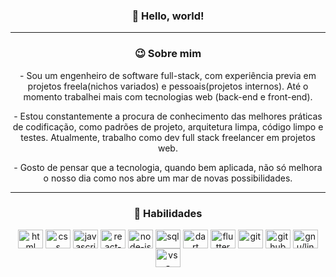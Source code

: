 <div align="center">
    <h3>🖖 Hello, world!</h3>
</div>

<hr>

<div align="center">
    <h3>😉 Sobre mim</h3>
    <p>- Sou um engenheiro de software full-stack, com experiência previa em projetos freela(nichos variados) e
        pessoais(projetos internos). Até o momento trabalhei mais com tecnologias web (back-end e front-end).</p>
    <p>- Estou constantemente a procura de conhecimento das melhores práticas de codificação, como padrões de projeto,
        arquitetura limpa, código limpo e testes. Atualmente, trabalho como dev full stack freelancer em projetos web.
    </p>
    <p>- Gosto de pensar que a tecnologia, quando bem aplicada, não só melhora o nosso dia como nos abre um mar de novas
        possibilidades.</p>
</div>

<hr>

<div align="center">
    <h3>🚀 Habilidades</h3>
    <img align="center" alt="html" height="30" width="40"
        src="https://cdn.jsdelivr.net/gh/devicons/devicon/icons/html5/html5-original.svg">
    <img align="center" alt="css" height="30" width="40"
        src="https://cdn.jsdelivr.net/gh/devicons/devicon/icons/css3/css3-original.svg">
    <img align="center" alt="javascript" height="30" width="40"
        src="https://cdn.jsdelivr.net/gh/devicons/devicon/icons/javascript/javascript-original.svg">
    <img align="center" alt="react-js" height="30" width="40"
        src="https://cdn.jsdelivr.net/gh/devicons/devicon/icons/react/react-original.svg">
    <img align="center" alt="node-js" height="30" width="40"
        src="https://cdn.jsdelivr.net/gh/devicons/devicon/icons/nodejs/nodejs-original.svg">
    <img align="center" alt="sql" height="30" width="40"
        src="https://cdn.jsdelivr.net/gh/devicons/devicon/icons/mysql/mysql-original.svg">
    <img align="center" alt="dart" height="30" width="40"
        src="https://cdn.jsdelivr.net/gh/devicons/devicon/icons/dart/dart-original.svg">
    <img align="center" alt="flutter" height="30" width="40"
        src="https://cdn.jsdelivr.net/gh/devicons/devicon/icons/flutter/flutter-original.svg">
    <img align="center" alt="git" height="30" width="40"
        src="https://cdn.jsdelivr.net/gh/devicons/devicon/icons/git/git-original.svg">
    <img align="center" alt="github" height="30" width="40"
        src="https://cdn.jsdelivr.net/gh/devicons/devicon/icons/github/github-original.svg">
    <img align="center" alt="gnu/linux" height="30" width="40"
        src="https://cdn.jsdelivr.net/gh/devicons/devicon/icons/linux/linux-original.svg">
    <img align="center" alt="vs-code" height="30" width="40"
        src="https://cdn.jsdelivr.net/gh/devicons/devicon/icons/vscode/vscode-original.svg">
</div>

